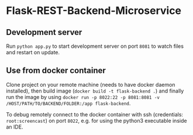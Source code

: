 # Flask-REST-Backend-Microservice

## Development server

Run `python app.py` to start development server on port `8081` to watch files and restart on update.

## Use from docker container

Clone project on your remote machine (needs to have docker daemon installed), then build image (`docker build -t flask-backend .`) and finally run the image by using `docker run -p 8022:22 -p 8081:8081 -v /HOST/PATH/TO/BACKEND/FOLDER:/app flask-backend`. 

To debug remotely connect to the docker container with ssh (credentials: `root:screencast`) on port `8022`, e.g. for using the python3 executable inside an IDE. 

